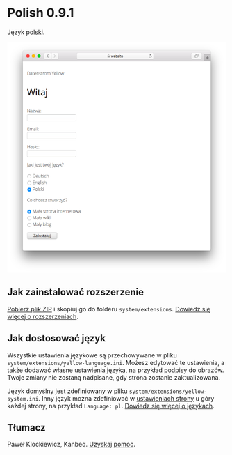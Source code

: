 # Polish 0.9.1

Język polski.

<p align="center"><img src="SCREENSHOT.png" alt="Zrzut ekranu"></p>

## Jak zainstalować rozszerzenie

[Pobierz plik ZIP](https://github.com/annaesvensson/yellow-language/raw/main/downloads/polish.zip) i skopiuj go do folderu `system/extensions`. [Dowiedz się więcej o rozszerzeniach](https://github.com/annaesvensson/yellow-update).

## Jak dostosować język

Wszystkie ustawienia językowe są przechowywane w pliku `system/extensions/yellow-language.ini`. Możesz edytować te ustawienia, a także dodawać własne ustawienia języka, na przykład podpisy do obrazów. Twoje zmiany nie zostaną nadpisane, gdy strona zostanie zaktualizowana.

Język domyślny jest zdefiniowany w pliku `system/extensions/yellow-system.ini`. Inny język można zdefiniować w [ustawieniach strony](https://github.com/annaesvensson/yellow-core#settings-page) u góry każdej strony, na przykład `Language: pl`. [Dowiedz się więcej o językach](https://datenstrom.se/yellow/help/how-to-customise-a-language).

## Tłumacz

Paweł Klockiewicz, Kanbeq. [Uzyskaj pomoc](https://datenstrom.se/yellow/help/).
